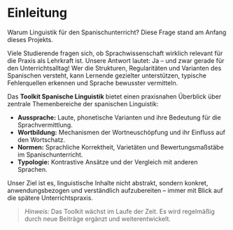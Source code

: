 # Einleitung

Warum Linguistik für den Spanischunterricht? Diese Frage stand am Anfang dieses Projekts.

Viele Studierende fragen sich, ob Sprachwissenschaft wirklich relevant für die Praxis als Lehrkraft ist. Unsere Antwort lautet: Ja – und zwar gerade für den Unterrichtsalltag! Wer die Strukturen, Regularitäten und Varianten des Spanischen versteht, kann Lernende gezielter unterstützen, typische Fehlerquellen erkennen und Sprache bewusster vermitteln.

Das **Toolkit Spanische Linguistik** bietet einen praxisnahen Überblick über zentrale Themenbereiche der spanischen Linguistik:

- **Aussprache:** Laute, phonetische Varianten und ihre Bedeutung für die Sprachvermittlung.
- **Wortbildung:** Mechanismen der Wortneuschöpfung und ihr Einfluss auf den Wortschatz.
- **Normen:** Sprachliche Korrektheit, Varietäten und Bewertungsmaßstäbe im Spanischunterricht.
- **Typologie:** Kontrastive Ansätze und der Vergleich mit anderen Sprachen.

Unser Ziel ist es, linguistische Inhalte nicht abstrakt, sondern konkret, anwendungsbezogen und verständlich aufzubereiten – immer mit Blick auf die spätere Unterrichtspraxis.

> *Hinweis:* Das Toolkit wächst im Laufe der Zeit. Es wird regelmäßig durch neue Beiträge ergänzt und weiterentwickelt.

